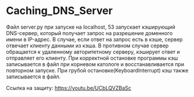 # Caching_DNS_Server
Файл server.py при запуске на localhost, 53 запускает кэширующий DNS-сервер, который получает запрос на разрешение 
доменного имени в IP-адрес. В случае, если ответ на запрос есть в кэше, сервер отвечает клиенту данными из кэша.
В противном случае сервер обращается к удаленному авторитетному серверу, кэширует ответ и отправляет его клиенту.
При корректной остановке программы кэш записывается в файл при корневом катологе и восстанавливается при 
повторном запуске. При грубой остановке(KeyboardInterrupt) кэш также записывается в файл.

Ссылка на защиту: https://youtu.be/UCbLQVZBaSc
